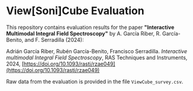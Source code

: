 # View[Soni]Cube Evaluation

This repository contains evaluation results for the paper **"Interactive Multimodal Integral Field Spectroscopy"** by A. García Riber, R. García-Benito, and F. Serradilla (2024):

Adrián García Riber, Rubén García-Benito, Francisco Serradilla. *Interactive multimodal Integral Field Spectroscopy*, RAS Techniques and Instruments, 2024,
[https://doi.org/10.1093/rasti/rzae049](https://doi.org/10.1093/rasti/rzae049)

Raw data from the evaluation is provided in the file `ViewCube_survey.csv`.
